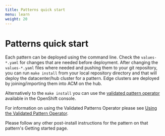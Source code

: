 ```yaml
---
title: Patterns quick start
menu: learn
weight: 20
---
```


# Patterns quick start

Each pattern can be deployed using the command line. Check the `values-*.yaml` for changes that are needed before deployment. After changing the `values-*.yaml` files where needed and pushing them to your git repository, you can run `make install` from your local repository directory and that will deploy the datacenter/hub cluster for a pattern. Edge clusters are deployed by joining/importing them into ACM on the hub.

Alternatively to the `make install` you can use the [validated pattern operator](https://operatorhub.io/operator/patterns-operator) available in the OpenShift console.

For information on using the Validated Patterns Operator please see [Using the Validated Pattern Operator](/infrastructure/using-validated-pattern-operator/).

Please follow any other post-install instructions for the pattern on that pattern's Getting started page.
